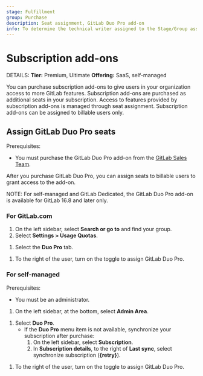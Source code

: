 ```yaml
---
stage: Fulfillment
group: Purchase
description: Seat assignment, GitLab Duo Pro add-on
info: To determine the technical writer assigned to the Stage/Group associated with this page, see https://handbook.gitlab.com/handbook/product/ux/technical-writing/#assignments
---
```


# Subscription add-ons

DETAILS:
**Tier:** Premium, Ultimate
**Offering:** SaaS, self-managed

You can purchase subscription add-ons to give users in your organization access to more GitLab features.
Subscription add-ons are purchased as additional seats in your subscription.
Access to features provided by subscription add-ons is managed through seat assignment. Subscription
add-ons can be assigned to billable users only.

## Assign GitLab Duo Pro seats

Prerequisites:

- You must purchase the GitLab Duo Pro add-on from the [GitLab Sales Team](https://about.gitlab.com/solutions/gitlab-duo-pro/sales/).

After you purchase GitLab Duo Pro, you can assign seats to billable users to grant access to the add-on.

NOTE:
For self-managed and GitLab Dedicated, the GitLab Duo Pro add-on is available for GitLab 16.8 and later only.

### For GitLab.com

1. On the left sidebar, select **Search or go to** and find your group.
1. Select **Settings > Usage Quotas**.
<!-- vale gitlab.Substitutions = NO -->
1. Select the **Duo Pro** tab.
<!-- vale gitlab.Substitutions = YES -->
1. To the right of the user, turn on the toggle to assign GitLab Duo Pro.

### For self-managed

Prerequisites:

- You must be an administrator.

1. On the left sidebar, at the bottom, select **Admin Area**.
<!-- vale gitlab.Substitutions = NO -->
1. Select **Duo Pro**.
   - If the **Duo Pro** menu item is not available, synchronize your subscription
   after purchase:
     1. On the left sidebar, select **Subscription**.
     1. In **Subscription details**, to the right of **Last sync**, select
     synchronize subscription (**{retry}**).
<!-- vale gitlab.Substitutions = YES -->
1. To the right of the user, turn on the toggle to assign GitLab Duo Pro.
